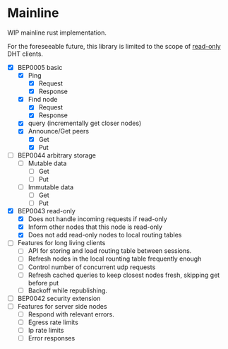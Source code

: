 # Mainline

WIP mainline rust implementation.

For the foreseeable future, this library is limited to the scope of [read-only](https://www.bittorrent.org/beps/bep_0043.html) DHT clients.

- [x] BEP0005 basic
  - [x] Ping
    - [x] Request
    - [x] Response
  - [x] Find node
    - [x] Request
    - [x] Response
  - [x] query (incrementally get closer nodes)
  - [x] Announce/Get peers
    - [x] Get
    - [x] Put
- [ ] BEP0044 arbitrary storage
  - [ ] Mutable data
    - [ ] Get
    - [ ] Put
  - [ ] Immutable data
    - [ ] Get
    - [ ] Put
- [x] BEP0043 read-only
  - [x] Does not handle incoming requests if read-only
  - [x] Inform other nodes that this node is read-only
  - [x] Does not add read-only nodes to local routing tables
- [ ] Features for long living clients
  - [ ] API for storing and load routing table between sessions.
  - [ ] Refresh nodes in the local rounting table frequently enough
  - [ ] Control number of concurrent udp requests
  - [ ] Refresh cached queries to keep closest nodes fresh, skipping get before put
  - [ ] Backoff while republishing.
- [ ] BEP0042 security extension
- [ ] Features for server side nodes
  - [ ] Respond with relevant errors.
  - [ ] Egress rate limits
  - [ ] Ip rate limits
  - [ ] Error responses
